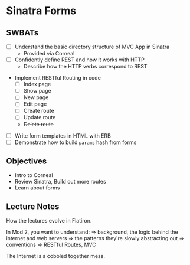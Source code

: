 Sinatra Forms
=============

## SWBATs

- [ ] Understand the basic directory structure of MVC App in Sinatra
  - Provided via Corneal
- [ ] Confidently define REST and how it works with HTTP
  - Describe how the HTTP verbs correspond to REST
- Implement RESTful Routing in code
  - [ ] Index page
  - [ ] Show page
  - [ ] New page
  - [ ] Edit page
  - [ ] Create route
  - [ ] Update route
  - ~~Delete route~~
- [ ] Write form templates in HTML with ERB
- [ ] Demonstrate how to build `params` hash from forms

## Objectives

* Intro to Corneal
* Review Sinatra, Build out more routes
* Learn about forms

## Lecture Notes

How the lectures evolve in Flatiron.

In Mod 2, you want to understand:
=> background, the logic behind the internet and web servers
=> the patterns they're slowly abstracting out
  => conventions => RESTful Routes, MVC

The Internet is a cobbled together mess.
